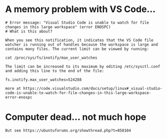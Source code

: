 # A memory problem with VS Code...
    # Error message: "Visual Studio Code is unable to watch for file changes in this large workspace" (error ENOSPC)
    # What is this about?

    When you see this notification, it indicates that the VS Code file watcher is running out of handles because the workspace is large and contains many files. The current limit can be viewed by running:

    cat /proc/sys/fs/inotify/max_user_watches

    The limit can be increased to its maximum by editing /etc/sysctl.conf and adding this line to the end of the file:

    fs.inotify.max_user_watches=524288

    more at https://code.visualstudio.com/docs/setup/linux#_visual-studio-code-is-unable-to-watch-for-file-changes-in-this-large-workspace-error-enospc



# Computer dead... not much hope
    But see https://ubuntuforums.org/showthread.php?t=858104

    